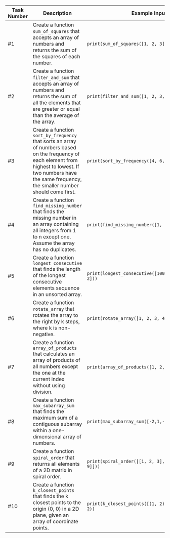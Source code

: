 | Task Number | Description | Example Input | Expected Output |
|-------------|-------------|---------------|-----------------|
| \#1 | Create a function `sum_of_squares` that accepts an array of numbers and returns the sum of the squares of each number. | `print(sum_of_squares([1, 2, 3]))` | 14 |
| \#2 | Create a function `filter_and_sum` that accepts an array of numbers and returns the sum of all the elements that are greater or equal than the average of the array. | `print(filter_and_sum([1, 2, 3, 4, 10]))` | 14 |
| \#3 | Create a function `sort_by_frequency` that sorts an array of numbers based on the frequency of each element from highest to lowest. If two numbers have the same frequency, the smaller number should come first. | `print(sort_by_frequency([4, 6, 2, 6, 4, 4, 6]))` | [4, 4, 4, 6, 6, 6, 2] |
| \#4 | Create a function `find_missing_number` that finds the missing number in an array containing all integers from 1 to n except one. Assume the array has no duplicates. | `print(find_missing_number([1, 2, 4, 5]))` | 3 |
| \#5 | Create a function `longest_consecutive` that finds the length of the longest consecutive elements sequence in an unsorted array. | `print(longest_consecutive([100, 4, 200, 1, 3, 2]))` | 4 |
| \#6 | Create a function `rotate_array` that rotates the array to the right by k steps, where k is non-negative. | `print(rotate_array([1, 2, 3, 4, 5], 2))` | [4, 5, 1, 2, 3] |
| \#7 | Create a function `array_of_products` that calculates an array of products of all numbers except the one at the current index without using division. | `print(array_of_products([1, 2, 3, 4]))` | [24, 12, 8, 6] |
| \#8 | Create a function `max_subarray_sum` that finds the maximum sum of a contiguous subarray within a one-dimensional array of numbers. | `print(max_subarray_sum([-2,1,-3,4,-1,2,1,-5,4]))` | 6 |
| \#9 | Create a function `spiral_order` that returns all elements of a 2D matrix in spiral order. | `print(spiral_order([[1, 2, 3], [4, 5, 6], [7, 8, 9]]))` | [1, 2, 3, 6, 9, 8, 7, 4, 5] |
| \#10 | Create a function `k_closest_points` that finds the k closest points to the origin (0, 0) in a 2D plane, given an array of coordinate points. | `print(k_closest_points([(1, 2), (1, 1), (3, 4)], 2))` | [(1, 1), (1, 2)] |